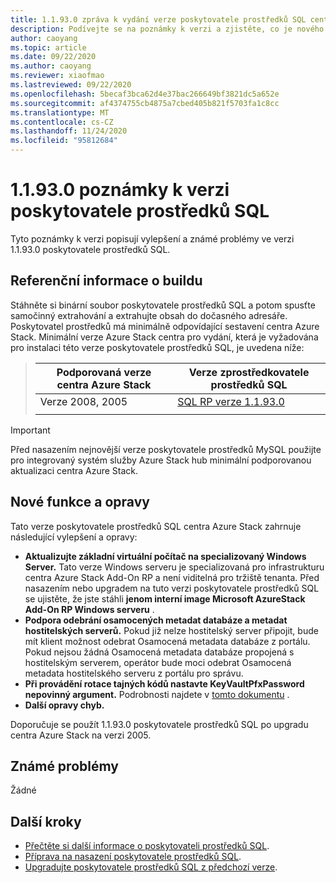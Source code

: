 ```yaml
---
title: 1.1.93.0 zpráva k vydání verze poskytovatele prostředků SQL centra pro Azure Stack
description: Podívejte se na poznámky k verzi a zjistěte, co je nového Azure Stack v 1.1.93.0 aktualizace poskytovatele prostředků SQL hub.
author: caoyang
ms.topic: article
ms.date: 09/22/2020
ms.author: caoyang
ms.reviewer: xiaofmao
ms.lastreviewed: 09/22/2020
ms.openlocfilehash: 5becaf3bca62d4e37bac266649bf3821dc5a652e
ms.sourcegitcommit: af4374755cb4875a7cbed405b821f5703fa1c8cc
ms.translationtype: MT
ms.contentlocale: cs-CZ
ms.lasthandoff: 11/24/2020
ms.locfileid: "95812684"
---
```

# <a name="sql-resource-provider-11930-release-notes"></a>1.1.93.0 poznámky k verzi poskytovatele prostředků SQL

Tyto poznámky k verzi popisují vylepšení a známé problémy ve verzi 1.1.93.0 poskytovatele prostředků SQL.

## <a name="build-reference"></a>Referenční informace o buildu
Stáhněte si binární soubor poskytovatele prostředků SQL a potom spusťte samočinný extrahování a extrahujte obsah do dočasného adresáře. Poskytovatel prostředků má minimálně odpovídající sestavení centra Azure Stack. Minimální verze Azure Stack centra pro vydání, která je vyžadována pro instalaci této verze poskytovatele prostředků SQL, je uvedena níže:

> |Podporovaná verze centra Azure Stack|Verze zprostředkovatele prostředků SQL|
> |-----|-----|
> |Verze 2008, 2005|[SQL RP verze 1.1.93.0](https://aka.ms/azshsqlrp11930)|  
> |     |     |

> [!IMPORTANT]
> Před nasazením nejnovější verze poskytovatele prostředků MySQL použijte pro integrovaný systém služby Azure Stack hub minimální podporovanou aktualizaci centra Azure Stack.

## <a name="new-features-and-fixes"></a>Nové funkce a opravy

Tato verze poskytovatele prostředků SQL centra Azure Stack zahrnuje následující vylepšení a opravy:

- **Aktualizujte základní virtuální počítač na specializovaný Windows Server.** Tato verze Windows serveru je specializovaná pro infrastrukturu centra Azure Stack Add-On RP a není viditelná pro tržiště tenanta. Před nasazením nebo upgradem na tuto verzi poskytovatele prostředků SQL se ujistěte, že jste stáhli **jenom interní image Microsoft AzureStack Add-On RP Windows serveru** .
- **Podpora odebrání osamocených metadat databáze a metadat hostitelských serverů.** Pokud již nelze hostitelský server připojit, bude mít klient možnost odebrat Osamocená metadata databáze z portálu. Pokud nejsou žádná Osamocená metadata databáze propojená s hostitelským serverem, operátor bude moci odebrat Osamocená metadata hostitelského serveru z portálu pro správu.
- **Při provádění rotace tajných kódů nastavte KeyVaultPfxPassword nepovinný argument.** Podrobnosti najdete v [tomto dokumentu](azure-stack-sql-resource-provider-maintain.md#secrets-rotation) .
- **Další opravy chyb.**

Doporučuje se použít 1.1.93.0 poskytovatele prostředků SQL po upgradu centra Azure Stack na verzi 2005.

## <a name="known-issues"></a>Známé problémy
Žádné

## <a name="next-steps"></a>Další kroky

- [Přečtěte si další informace o poskytovateli prostředků SQL](azure-stack-sql-resource-provider.md).
- [Příprava na nasazení poskytovatele prostředků SQL](azure-stack-sql-resource-provider-deploy.md#prerequisites).
- [Upgradujte poskytovatele prostředků SQL z předchozí verze](azure-stack-sql-resource-provider-update.md).


